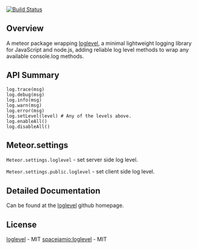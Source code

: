 [![Build Status](https://travis-ci.org/spacejamio/meteor-loglevel.svg?branch=master)](https://travis-ci.org/spacejamio/meteor-loglevel)

## Overview
A meteor package wrapping [loglevel](https://github.com/pimterry/loglevel), a minimal lightweight logging library for JavaScript and node.js, adding reliable log level methods to wrap any available console.log methods.

## API Summary

```
log.trace(msg)
log.debug(msg)
log.info(msg)
log.warn(msg)
log.error(msg)
log.setLevel(level) # Any of the levels above.
log.enableAll()
log.disableAll()
```

## Meteor.settings

`Meteor.settings.loglevel` - set server side log level.

`Meteor.settings.public.loglevel` - set client side log level.

## Detailed Documentation
Can be found at the [loglevel](https://github.com/pimterry/loglevel) github homepage.

## License
[loglevel](https://github.com/pimterry/loglevel/blob/master/LICENSE-MIT) - MIT
[spacejamio:loglevel](https://github.com/spacejamio/meteor-loglevel/blob/master/LICENSE.txt) - MIT
